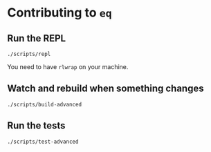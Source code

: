 # Contributing to `eq`

## Run the REPL

    ./scripts/repl

You need to have `rlwrap` on your machine.

## Watch and rebuild when something changes

    ./scripts/build-advanced

## Run the tests

    ./scripts/test-advanced
